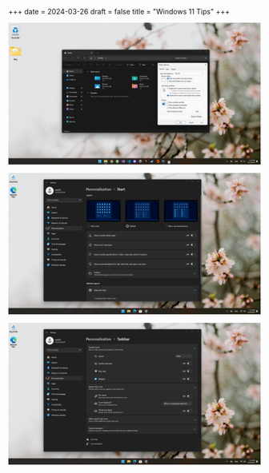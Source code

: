 +++
date = 2024-03-26
draft = false
title = "Windows 11 Tips"
+++

![screenshot-1](screenshot-1.png)

![screenshot-2](screenshot-2.png)

![screenshot-3](screenshot-3.png)

